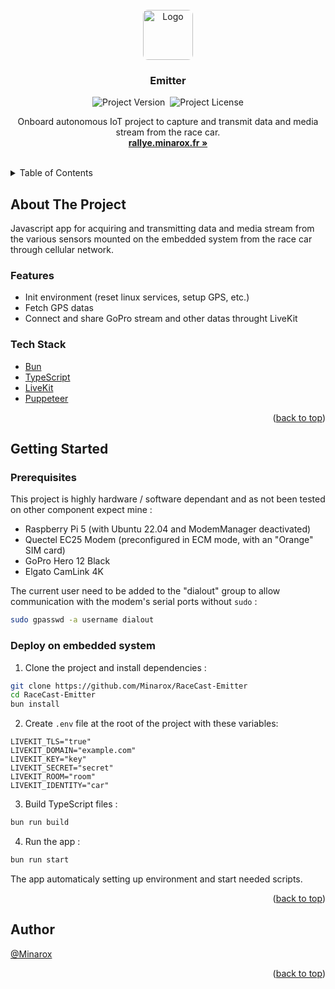 <div id="top"></div>
<br />

<div align="center">
<a href="https://github.com/RaceCast/Emitter">
    <img src="https://avatars.githubusercontent.com/u/134273283?s=80" alt="Logo" width="auto" height="80" style="border-radius: 8px">
</a>

<h3 align="center">Emitter</h3>

![Project Version](https://img.shields.io/github/package-json/v/RaceCast/Emitter?label=Version)&nbsp;
![Project License](https://img.shields.io/github/license/RaceCast/Emitter?label=Licence)

  <p align="center">
    Onboard autonomous IoT project to capture and transmit data and media stream from the race car.
    <br />
    <a href="https://rallye.minarox.fr/"><strong>rallye.minarox.fr »</strong></a>
  </p>
</div>
<br />

<details>
  <summary>Table of Contents</summary>
  <ol>
    <li>
      <a href="#about-the-project">About The Project</a>
      <ul>
        <li><a href="#features">Features</a></li>
        <li><a href="#tech-stack">Tech Stack</a></li>
      </ul>
    </li>
    <li>
      <a href="#getting-started">Getting Started</a>
      <ul>
        <li><a href="#prerequisites">Prerequisites</a></li>
        <li><a href="#deploy-on-embedded-system">Deploy on embedded system</a></li>
      </ul>
    </li>
    <li><a href="#author">Author</a></li>
  </ol>
</details>

## About The Project

Javascript app for acquiring and transmitting data and media stream from the various sensors mounted on the embedded system from the race car through cellular network.

### Features

- Init environment (reset linux services, setup GPS, etc.)
- Fetch GPS datas
- Connect and share GoPro stream and other datas throught LiveKit

### Tech Stack

- [Bun](https://bun.sh/)
- [TypeScript](https://www.typescriptlang.org/)
- [LiveKit](https://github.com/livekit/server-sdk-js)
- [Puppeteer](https://pptr.dev/)

<p align="right">(<a href="#top">back to top</a>)</p>

## Getting Started

### Prerequisites

This project is highly hardware / software dependant and as not been tested on other component expect mine :

- Raspberry Pi 5 (with Ubuntu 22.04 and ModemManager deactivated)
- Quectel EC25 Modem (preconfigured in ECM mode, with an "Orange" SIM card)
- GoPro Hero 12 Black
- Elgato CamLink 4K

The current user need to be added to the "dialout" group to allow communication with the modem's serial ports without `sudo` :

```bash
sudo gpasswd -a username dialout
```

### Deploy on embedded system

1. Clone the project and install dependencies :

```bash
git clone https://github.com/Minarox/RaceCast-Emitter
cd RaceCast-Emitter
bun install
```

2. Create `.env` file at the root of the project with these variables:

```dotenv
LIVEKIT_TLS="true"
LIVEKIT_DOMAIN="example.com"
LIVEKIT_KEY="key"
LIVEKIT_SECRET="secret"
LIVEKIT_ROOM="room"
LIVEKIT_IDENTITY="car"
```

3. Build TypeScript files :

```bash
bun run build
```

4. Run the app :

```bash
bun run start
```

The app automaticaly setting up environment and start needed scripts.

<p align="right">(<a href="#top">back to top</a>)</p>

## Author

[@Minarox](https://www.github.com/Minarox)

<p align="right">(<a href="#top">back to top</a>)</p>
